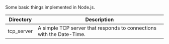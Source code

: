 Some basic things implemented in Node.js.

Directory      | Description
---------------|------------
tcp_server     | A simple TCP server that responds to connections with the Date-Time. 
